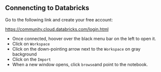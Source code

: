 ## Connencting to Databricks

Go to the following link and create your free account: 

https://community.cloud.databricks.com/login.html

- Once connected, hoover over the black menu bar on the left to open it.
- Click on `Workspace`
- Click on the down-pointing arrow next to the `Workspace` on gray background
- Click on the `Import`
- When a new window opens, click `browse`and point to the notebook.
